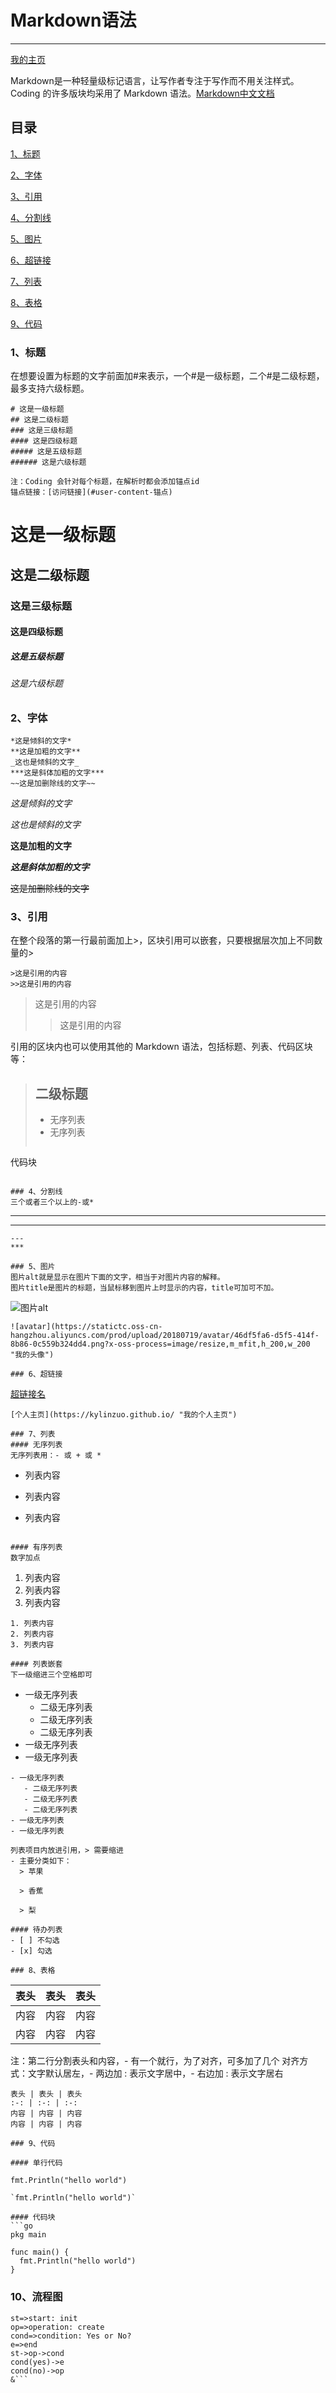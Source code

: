 # Markdown语法
---
[我的主页](https://kylinzuo.github.io/)

Markdown是一种轻量级标记语言，让写作者专注于写作而不用关注样式。Coding 的许多版块均采用了 Markdown 语法。[Markdown中文文档](https://markdown-zh.readthedocs.io/en/latest/)

## 目录
[1、标题](#1、标题)

[2、字体](#2、字体)

[3、引用](#3、引用)

[4、分割线](#4、分割线)

[5、图片](#5、图片)

[6、超链接](#6、超链接)

[7、列表](#7、列表)

[8、表格](8、表格)

[9、代码](9、代码)

### 1、标题
在想要设置为标题的文字前面加#来表示，一个#是一级标题，二个#是二级标题，最多支持六级标题。
```
# 这是一级标题
## 这是二级标题
### 这是三级标题
#### 这是四级标题
##### 这是五级标题
###### 这是六级标题

注：Coding 会针对每个标题，在解析时都会添加锚点id
锚点链接：[访问链接](#user-content-锚点)
```
# 这是一级标题
## 这是二级标题
### 这是三级标题
#### 这是四级标题
##### 这是五级标题
###### 这是六级标题

### 2、字体
```
*这是倾斜的文字*
**这是加粗的文字**
_这也是倾斜的文字_
***这是斜体加粗的文字***
~~这是加删除线的文字~~
```
*这是倾斜的文字*

_这也是倾斜的文字_

**这是加粗的文字**

***这是斜体加粗的文字***

~~这是加删除线的文字~~

### 3、引用
在整个段落的第一行最前面加上>，区块引用可以嵌套，只要根据层次加上不同数量的>
```
>这是引用的内容
>>这是引用的内容
```
>这是引用的内容
>>这是引用的内容

引用的区块内也可以使用其他的 Markdown 语法，包括标题、列表、代码区块等：
> ## 二级标题
> - 无序列表
> - 无序列表
> ```
代码块
```

### 4、分割线
三个或者三个以上的-或*
```
---
****
```
---
***

### 5、图片
图片alt就是显示在图片下面的文字，相当于对图片内容的解释。
图片title是图片的标题，当鼠标移到图片上时显示的内容，title可加可不加。
```
![图片alt](图片地址 "图片title")
```
![avatar](https://statictc.oss-cn-hangzhou.aliyuncs.com/prod/upload/20180719/avatar/46df5fa6-d5f5-414f-8b86-0c559b324dd4.png?x-oss-process=image/resize,m_mfit,h_200,w_200 "我的头像")

### 6、超链接
```
[超链接名](超链接地址 "超链接title")
```
[个人主页](https://kylinzuo.github.io/ "我的个人主页")

### 7、列表
#### 无序列表
无序列表用：- 或 + 或 *
```
- 列表内容
+ 列表内容
* 列表内容
```

#### 有序列表
数字加点
```
1. 列表内容
2. 列表内容
3. 列表内容
```
1. 列表内容
2. 列表内容
3. 列表内容

#### 列表嵌套
下一级缩进三个空格即可
```
- 一级无序列表
  - 二级无序列表
  - 二级无序列表
  - 二级无序列表
- 一级无序列表
- 一级无序列表
```
- 一级无序列表
   - 二级无序列表
   - 二级无序列表
   - 二级无序列表
- 一级无序列表
- 一级无序列表

列表项目内放进引用，> 需要缩进
- 主要分类如下：
  > 苹果

  > 香蕉

  > 梨

#### 待办列表
- [ ] 不勾选
- [x] 勾选

### 8、表格
```
表头 | 表头 | 表头
:-: | :-: | :-:
内容 | 内容 | 内容
内容 | 内容 | 内容

注：第二行分割表头和内容，- 有一个就行，为了对齐，可多加了几个
对齐方式：文字默认居左，- 两边加 : 表示文字居中，- 右边加 : 表示文字居右
```
表头 | 表头 | 表头
:-: | :-: | :-:
内容 | 内容 | 内容
内容 | 内容 | 内容

### 9、代码

#### 单行代码
```
`fmt.Println("hello world")`
```
`fmt.Println("hello world")`

#### 代码块
```go
pkg main

func main() {
  fmt.Println("hello world")
}
```

### 10、流程图
```flow
st=>start: init
op=>operation: create
cond=>condition: Yes or No?
e=>end
st->op->cond
cond(yes)->e
cond(no)->op
&```
